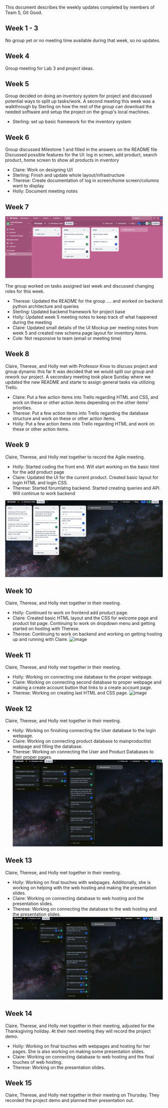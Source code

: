 This document describes the weekly updates completed by members of Team 5, Git Good.

## Week 1 - 3
No group yet or no meeting time available during that week, so no updates.

## Week 4
Group meeting for Lab 3 and project ideas.

## Week 5
Group decided on doing an inventory system for project and discussed potential ways to split up tasks/work.
A second meeting this week was a walkthrough by Sterling on how the rest of the group can download the needed software and setup the project on the group's local machines.
- Sterling: set up basic framework for the inventory system

## Week 6
Group discussed Milestone 1 and filled in the answers on the README file
Discussed possible features for the UI: log in screen, add product, search product, home screen to show all products in inventory
- Claire: Work on designing U/I
- Sterling: Finish and update whole layout/infrastructure
- Therese: Create documentation of log in screen/home screen/columns want to display
- Holly: Document meeting notes 


## Week 7 
![image](./images/Week6.png)

The group worked on tasks assigned last week and discussed changing roles for this week.
- Therese: Updated the README for the group .... and worked on backend python architecture and queries
- Sterling: Updated backend framework for project base
- Holly: Updated week 5 meeting notes to keep track of what happened during the meeting
- Claire: Updated small details of the UI Mockup per meeting notes from week 5 and created new schema page layout for inventory items.
- Cole: Not responsive to team (email or meeting time)

## Week 8
Claire, Therese, and Holly met with Professor Knox to discuss project and group dynamic this far
It was decided that we would split our group and rework our project. A secondary meeting took place Sunday where we updated the new README and starte to assign general tasks via utilizing Trello.
- Claire: Put a few action items into Trello regarding HTML and CSS, and work on these or other action items depending on the other items' priorities.
- Therese: Put a few action items into Trello regarding the database structure and work on these or other action items.
- Holly: Put a few action items into Trello regarding HTML and work on these or other action items.


## Week 9
Claire, Therese, and Holly met together to record the Agile meeting.
   - Holly: Started coding the front end. Will start working on the basic html for the add product page
   - Claire: Updated the UI for the current product. Created basic layout for login HTML and login CSS.
   - Therese: Started forumlatng backend. Started creating queries and API. Will continue to work backend

![image](./images/Week9.png)

## Week 10
 Claire, Therese, and Holly met together in their meeting.
   - Holly: Continued to work on frontend add product page.
   - Claire: Created basic HTML layout and the CSS for welcome page and product list page. Continuing to work on dropdown menu and getting started on hosting with Therese.
   - Therese: Continuing to work on backend and working on getting hosting up and running with Claire. 
![image](./images/Week10.png)

## Week 11
 Claire, Therese, and Holly met together in their meeting.
   - Holly: Working on connecting one database to the proper webpage.
   - Claire: Working on connecting second database to proper webpage and making a create account button that links to a create account page.
   - Therese: Working on creating last HTML and CSS page. 
![image](./images/Week11.png)

## Week 12
 Claire, Therese, and Holly met together in their meeting.
   - Holly: Working on finishing connecting the User database to the login webpage.
   - Claire: Working on connecting product database to mainproductlist webpage and filling the database.
   - Therese: Working on connecting the User and Product Databases to their proper pages. 
![image](./images/Week12.png)


## Week 13
 Claire, Therese, and Holly met together in their meeting.
   - Holly: Working on final touches with webpages. Additionally, she is working on helping with the web hosting and making the presentation slides.
   - Claire: Working on connecting database to web hosting and the presentation slides.
   - Therese: Working on connecting the database to the web hosting and the presentation slides.
![image](./images/Week13.png)

## Week 14
 Claire, Therese, and Holly met together in their meeting, adjusted for the Thanksgiving holiday. At their next meeting they will record the project demo.
   - Holly: Working on final touches with webpages and hosting for her pages. She is also working on making some presentation slides.
   - Claire: Working on connecting database to web hosting and the final touches of web hosting.
   - Therese: Working on the presentation slides.

## Week 15
 Claire, Therese, and Holly met together in their meeting on Thursday. They recorded the project demo and planned their presentation out.
  

